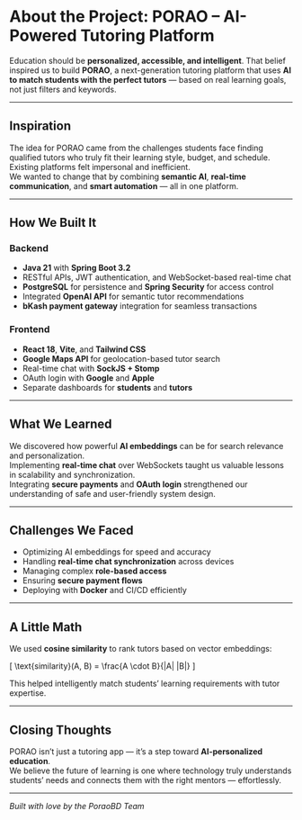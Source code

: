 #  About the Project: PORAO – AI-Powered Tutoring Platform

Education should be **personalized, accessible, and intelligent**. That belief inspired us to build **PORAO**, a next-generation tutoring platform that uses **AI to match students with the perfect tutors** — based on real learning goals, not just filters and keywords.

---

##  Inspiration

The idea for PORAO came from the challenges students face finding qualified tutors who truly fit their learning style, budget, and schedule.  
Existing platforms felt impersonal and inefficient.  
We wanted to change that by combining **semantic AI**, **real-time communication**, and **smart automation** — all in one platform.

---

##  How We Built It

### Backend
- **Java 21** with **Spring Boot 3.2**
- RESTful APIs, JWT authentication, and WebSocket-based real-time chat
- **PostgreSQL** for persistence and **Spring Security** for access control
- Integrated **OpenAI API** for semantic tutor recommendations
- **bKash payment gateway** integration for seamless transactions

### Frontend
- **React 18**, **Vite**, and **Tailwind CSS**
- **Google Maps API** for geolocation-based tutor search
- Real-time chat with **SockJS + Stomp**
- OAuth login with **Google** and **Apple**
- Separate dashboards for **students** and **tutors**

---

##  What We Learned

We discovered how powerful **AI embeddings** can be for search relevance and personalization.  
Implementing **real-time chat** over WebSockets taught us valuable lessons in scalability and synchronization.  
Integrating **secure payments** and **OAuth login** strengthened our understanding of safe and user-friendly system design.

---

##  Challenges We Faced

- Optimizing AI embeddings for speed and accuracy  
- Handling **real-time chat synchronization** across devices  
- Managing complex **role-based access**  
- Ensuring **secure payment flows**  
- Deploying with **Docker** and CI/CD efficiently  

---

##  A Little Math

We used **cosine similarity** to rank tutors based on vector embeddings:

\[
\text{similarity}(A, B) = \frac{A \cdot B}{\|A\| \|B\|}
\]

This helped intelligently match students’ learning requirements with tutor expertise.

---

##  Closing Thoughts

PORAO isn’t just a tutoring app — it’s a step toward **AI-personalized education**.  
We believe the future of learning is one where technology truly understands students’ needs and connects them with the right mentors — effortlessly.

---

*Built with love by the PoraoBD Team*
